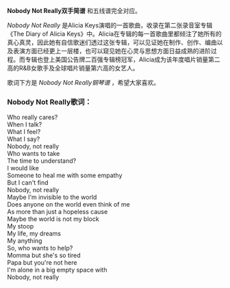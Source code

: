 

**Nobody Not Really双手简谱** 和五线谱完全对应。

_Nobody Not Really_ 是Alicia Keys演唱的一首歌曲，收录在第二张录音室专辑《The Diary of Alicia
Keys》中。Alicia在专辑的每一首歌曲里都倾注了她所有的真心真灵，因此她有自信歌迷们透过这张专辑，可以见证她在制作、创作、编曲以及表演方面已经更上一层楼，也可以窥见她在心灵与思想方面日益成熟的进阶过程。而专辑也登上美国公告牌二百强专辑榜冠军，Alicia成为该年度唱片销量第二高的R&B女歌手及全球唱片销量第六高的女艺人。

歌词下方是 _Nobody Not Really钢琴谱_ ，希望大家喜欢。

### Nobody Not Really歌词：

Who really cares?  
When I talk?  
What I feel?  
What I say?  
Nobody, not really  
Who wants to take  
The time to understand?  
I would like  
Someone to heal me with some empathy  
But I can't find  
Nobody, not really  
Maybe I'm invisible to the world  
Does anyone on the world even think of me  
As more than just a hopeless cause  
Maybe the world is not my block  
My stoop  
My life, my dreams  
My anything  
So, who wants to help?  
Momma but she's so tired  
Papa but you're not here  
I'm alone in a big empty space with  
Nobody, not really

